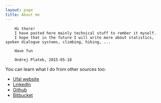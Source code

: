 ```yaml
---
layout: page
title: About me
---
```


```
    Hi there! 
    I have posted here mainly technical stuff to rember it myself.
    I hope that in the future I will write more about statistics, spoken dialogue systems, climbing, hiking, ...

    Have fun

    Ondrej Platek, 2015-05-18
```

You can learn what I do from other sources too:

* [Ufal website](https://ufal.mff.cuni.cz/ondrej-platek)
* [LinkedIn](https://cz.linkedin.com/in/ondrejplatek)
* [Github](https://github.com/oplatek/)
* [Bitbucket](https://bitbucket.org/oplatek)
